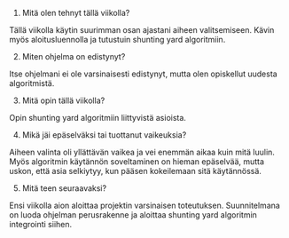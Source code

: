 1. Mitä olen tehnyt tällä viikolla?

Tällä viikolla käytin suurimman osan ajastani aiheen valitsemiseen.
Kävin myös aloitusluennolla ja tutustuin shunting yard algoritmiin.

2. Miten ohjelma on edistynyt?

Itse ohjelmani ei ole varsinaisesti edistynyt, mutta olen opiskellut
uudesta algoritmistä.

3. Mitä opin tällä viikolla?

Opin shunting yard algoritmiin liittyvistä asioista.

4. Mikä jäi epäselväksi tai tuottanut vaikeuksia?

Aiheen valinta oli yllättävän vaikea ja vei enemmän aikaa kuin 
mitä luulin. Myös algoritmin käytännön soveltaminen on 
hieman epäselvää, mutta uskon, että asia selkiytyy, 
kun pääsen kokeilemaan sitä käytännössä.

5. Mitä teen seuraavaksi?

Ensi viikolla aion aloittaa projektin varsinaisen toteutuksen. 
Suunnitelmana on luoda ohjelman perusrakenne ja 
aloittaa shunting yard algoritmin integrointi siihen.
